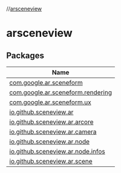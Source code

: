 //[arsceneview](index.md)

# arsceneview

## Packages

| Name |
|---|
| [com.google.ar.sceneform](arsceneview/com.google.ar.sceneform/index.md) |
| [com.google.ar.sceneform.rendering](arsceneview/com.google.ar.sceneform.rendering/index.md) |
| [com.google.ar.sceneform.ux](arsceneview/com.google.ar.sceneform.ux/index.md) |
| [io.github.sceneview.ar](arsceneview/io.github.sceneview.ar/index.md) |
| [io.github.sceneview.ar.arcore](arsceneview/io.github.sceneview.ar.arcore/index.md) |
| [io.github.sceneview.ar.camera](arsceneview/io.github.sceneview.ar.camera/index.md) |
| [io.github.sceneview.ar.node](arsceneview/io.github.sceneview.ar.node/index.md) |
| [io.github.sceneview.ar.node.infos](arsceneview/io.github.sceneview.ar.node.infos/index.md) |
| [io.github.sceneview.ar.scene](arsceneview/io.github.sceneview.ar.scene/index.md) |
